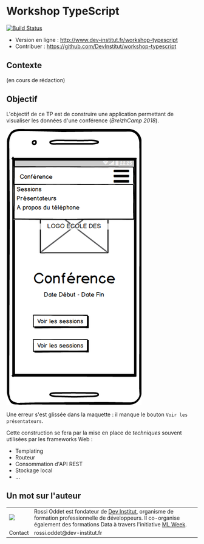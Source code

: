 # Workshop TypeScript

[![Build Status](https://travis-ci.org/DevInstitut/workshop-typescript.svg?branch=master)](https://travis-ci.org/DevInstitut/workshop-typescript)

* Version en ligne : http://www.dev-institut.fr/workshop-typescript
* Contribuer : https://github.com/DevInstitut/workshop-typescript


## Contexte
(en cours de rédaction)


## Objectif

L'objectif de ce TP est de construire une application permettant de visualiser les données d'une conférence (_BreizhCamp 2018_).

![](images/conference/accueil-menu-deplie.png)

Une erreur s'est glissée dans la maquette : il manque le bouton `Voir les présentateurs`.

Cette construction se fera par la mise en place de _techniques_ souvent utilisées par les frameworks Web :

* Templating
* Routeur
* Consommation d'API REST
* Stockage local
* ...


## Un mot sur l'auteur

<table>
    <tbody>
        <tr>
            <td><img src="https://avatars3.githubusercontent.com/u/1372183?s=200&u=ef562f9dd6ebffd9929d46af18439ea544038c1a&v=4"></td>
            <td>Rossi Oddet est fondateur de <a href="http://www.dev-institut.fr">Dev Institut</a>, organisme de formation professionnelle de développeurs.
            Il co-organise également des formations Data à travers l'initiative <a href="http://www.ml-week.com/">ML Week</a>.</td>
        </tr>
        <tr>
            <td>Contact</td>
            <td>rossi.oddet@dev-institut.fr</td>
        </tr>
    </tbody>
</table>